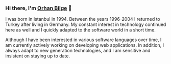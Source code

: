 ### Hi there, I'm [Orhan Bilge](https://www.orhanbilge.com/) 👋

I was born in Istanbul in 1994. Between the years 1996-2004 I returned to Turkey after living in Germany. My constant interest in technology continued here as well and I quickly adapted to the software world in a short time.

Although I have been interested in various software languages over time, I am currently actively working on developing web applications. In addition, I always adapt to new generation technologies, and I am sensitive and insistent on staying up to date.